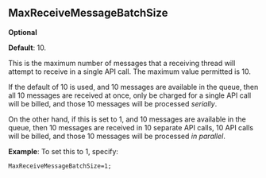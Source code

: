 ## MaxReceiveMessageBatchSize

**Optional**

**Default**: 10.

This is the maximum number of messages that a receiving thread will attempt to receive in a single API call. The maximum value permitted is 10.

If the default of 10 is used, and 10 messages are available in the queue, then all 10 messages are received at once, only be charged for a single API call will be billed, and those 10 messages will be processed *serially*.

On the other hand, if this is set to 1, and 10 messages are available in the queue, then 10 messages are received in 10 separate API calls, 10 API calls will be billed, and those 10 messages will be processed *in parallel*.

**Example**: To set this to 1, specify:

```
MaxReceiveMessageBatchSize=1;
```
